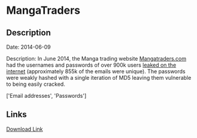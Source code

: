 # MangaTraders

## Description

Date: 2014-06-09

Description:
In June 2014, the Manga trading website <a href="http://www.mangatraders.com" target="_blank" rel="noopener">Mangatraders.com</a> had the usernames and passwords of over 900k users <a href="http://boards.4chan.org/a/thread/108603065/mangatraders-has-been-hacked-emails-and-passwords" target="_blank" rel="noopener">leaked on the internet</a> (approximately 855k of the emails were unique). The passwords were weakly hashed with a single iteration of MD5 leaving them vulnerable to being easily cracked.


['Email addresses', 'Passwords']

## Links

[Download Link](https://link-to.net/1229997/463.24068371763695/dynamic/?r=bWFuZ2F0cmFkZXJzLmNvbQ==)